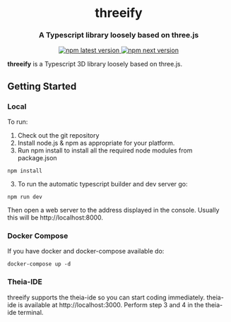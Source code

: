 <h1 align="center" style="border-bottom: none;">threeify</h1>
<h3 align="center">A Typescript library loosely based on three.js</h3>
<p align="center">
  <a href="https://www.npmjs.com/package/threeify">
    <img alt="npm latest version" src="https://img.shields.io/npm/v/threeify/latest.svg">
  </a>
  <a href="https://www.npmjs.com/package/threeify">
    <img alt="npm next version" src="https://img.shields.io/npm/v/threeify/next.svg">
  </a>
</p>

**threeify** is a Typescript 3D library loosely based on three.js.

## Getting Started

### Local

To run:

1. Check out the git repository
1. Install node.js & npm as appropriate for your platform.
1. Run npm install to install all the required node modules from package.json

```
npm install
```

3. To run the automatic typescript builder and dev server go:

```
npm run dev
```

Then open a web server to the address displayed in the console. Usually this will be http://localhost:8000.

### Docker Compose

If you have docker and docker-compose available do:

```
docker-compose up -d
```

### Theia-IDE

threeify supports the theia-ide so you can start coding immediately. theia-ide is available at http://localhost:3000. Perform step 3 and 4 in the theia-ide terminal.
